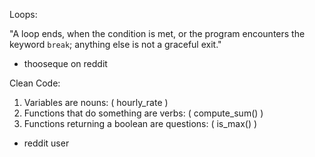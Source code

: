 Loops:

"A loop ends, when the condition is met, or the program encounters the keyword `break`; anything else is not a graceful exit."
- thooseque on reddit

Clean Code:

1.    Variables are nouns: ( hourly_rate )
2.    Functions that do something are verbs: ( compute_sum() )
3.    Functions returning a boolean are questions: ( is_max() )
- reddit user

